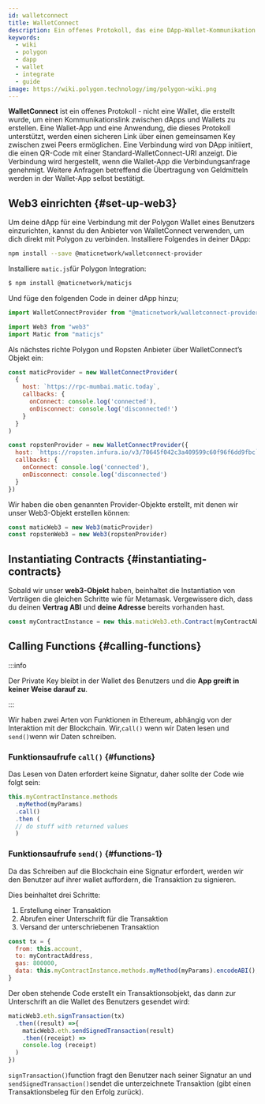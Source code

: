 ```yaml
---
id: walletconnect
title: WalletConnect
description: Ein offenes Protokoll, das eine DApp-Wallet-Kommunikation erstellt.
keywords:
  - wiki
  - polygon
  - dapp
  - wallet
  - integrate
  - guide
image: https://wiki.polygon.technology/img/polygon-wiki.png
---
```


**WalletConnect** ist ein offenes Protokoll - nicht eine Wallet, die erstellt wurde, um einen Kommunikationslink zwischen dApps und Wallets zu erstellen. Eine Wallet-App und eine Anwendung, die dieses Protokoll unterstützt, werden einen sicheren Link über einen gemeinsamen Key zwischen zwei Peers ermöglichen. Eine Verbindung wird von DApp initiiert, die einen QR-Code mit einer Standard-WalletConnect-URI anzeigt. Die Verbindung wird hergestellt, wenn die Wallet-App die Verbindungsanfrage genehmigt. Weitere Anfragen betreffend die Übertragung von Geldmitteln werden in der Wallet-App selbst bestätigt.

## Web3 einrichten {#set-up-web3}

Um deine dApp für eine Verbindung mit der Polygon Wallet eines Benutzers einzurichten, kannst du den Anbieter von WalletConnect verwenden, um dich direkt mit Polygon zu verbinden. Installiere Folgendes in deiner DApp:

```bash
npm install --save @maticnetwork/walletconnect-provider
```

Installiere `matic.js`für Polygon Integration:

```bash
$ npm install @maticnetwork/maticjs
```

Und füge den folgenden Code in deiner dApp hinzu;

```js
import WalletConnectProvider from "@maticnetwork/walletconnect-provider"

import Web3 from "web3"
import Matic from "maticjs"
```

Als nächstes richte Polygon und Ropsten Anbieter über WalletConnect’s Objekt ein:

```javascript
const maticProvider = new WalletConnectProvider(
  {
    host: `https://rpc-mumbai.matic.today`,
    callbacks: {
      onConnect: console.log('connected'),
      onDisconnect: console.log('disconnected!')
    }
  }
)

const ropstenProvider = new WalletConnectProvider({
  host: `https://ropsten.infura.io/v3/70645f042c3a409599c60f96f6dd9fbc`,
  callbacks: {
    onConnect: console.log('connected'),
    onDisconnect: console.log('disconnected')
  }
})
```

Wir haben die oben genannten Provider-Objekte erstellt, mit denen wir unser Web3-Objekt erstellen können:

```js
const maticWeb3 = new Web3(maticProvider)
const ropstenWeb3 = new Web3(ropstenProvider)
```

## Instantiating Contracts {#instantiating-contracts}

Sobald wir unser **web3-Objekt** haben, beinhaltet die Instantiation von Verträgen die gleichen Schritte wie für Metamask. Vergewissere dich, dass du deinen **Vertrag ABI** und **deine Adresse** bereits vorhanden hast.

```js
const myContractInstance = new this.maticWeb3.eth.Contract(myContractAbi, myContractAddress)
```

## Calling Functions {#calling-functions}

:::info

Der Private Key bleibt in der Wallet des Benutzers und die **App greift in keiner Weise darauf zu**.

:::

Wir haben zwei Arten von Funktionen in Ethereum, abhängig von der Interaktion mit der Blockchain. Wir,`call()` wenn wir Daten lesen und `send()`wenn wir Daten schreiben.

### Funktionsaufrufe `call()` {#functions}

Das Lesen von Daten erfordert keine Signatur, daher sollte der Code wie folgt sein:

```js
this.myContractInstance.methods
  .myMethod(myParams)
  .call()
  .then (
  // do stuff with returned values
  )
```

### Funktionsaufrufe `send()` {#functions-1}

Da das Schreiben auf die Blockchain eine Signatur erfordert, werden wir den Benutzer auf ihrer wallet auffordern, die Transaktion zu signieren.

Dies beinhaltet drei Schritte:
1. Erstellung einer Transaktion
2. Abrufen einer Unterschrift für die Transaktion
3. Versand der unterschriebenen Transaktion

```js
const tx = {
  from: this.account,
  to: myContractAddress,
  gas: 800000,
  data: this.myContractInstance.methods.myMethod(myParams).encodeABI(),
}
```

Der oben stehende Code erstellt ein Transaktionsobjekt, das dann zur Unterschrift an die Wallet des Benutzers gesendet wird:


```js
maticWeb3.eth.signTransaction(tx)
  .then((result) =>{
    maticWeb3.eth.sendSignedTransaction(result)
    .then((receipt) =>
    console.log (receipt)
  )
})
```

`signTransaction()`function fragt den Benutzer nach seiner Signatur an und `sendSignedTransaction()`sendet die unterzeichnete Transaktion (gibt einen Transaktionsbeleg für den Erfolg zurück).
